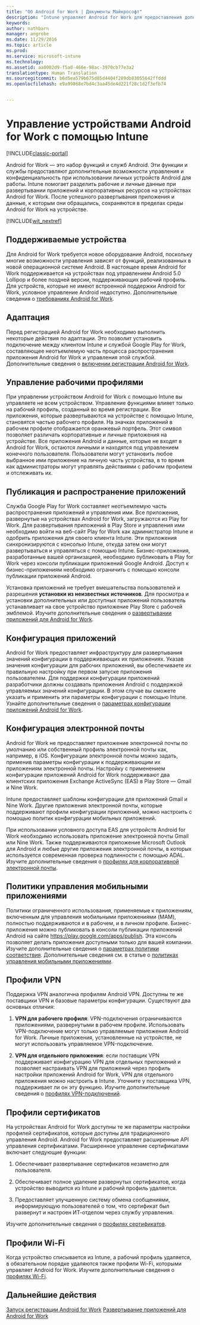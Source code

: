 ```yaml
---
title: "Об Android for Work | Документы Майкрософт"
description: "Intune управляет Android for Work для предоставления дополнительных возможностей управления и конфиденциальности при использовании личных устройств Android для работы."
keywords: 
author: nathbarn
manager: angrobe
ms.date: 11/29/2016
ms.topic: article
ms.prod: 
ms.service: microsoft-intune
ms.technology: 
ms.assetid: aa0002d9-f5a0-466e-98ac-3970cb77e3a2
translationtype: Human Translation
ms.sourcegitcommit: b6d5ea579b675d85d4404f289db83055642ffddd
ms.openlocfilehash: e9a99868e7bd4c3aa45de4d221f28c1d2f3efb74


---
```


# <a name="manage-android-for-work-devices-with-intune"></a>Управление устройствами Android for Work с помощью Intune

[!INCLUDE[classic-portal](../includes/classic-portal.md)]

Android for Work — это набор функций и служб Android. Эти функции и службы предоставляют дополнительные возможности управления и конфиденциальность при использовании личных устройств Android для работы. Intune помогает разделить рабочие и личные данные при развертывании приложений и корпоративных ресурсов на устройствах Android for Work. После успешного развертывания приложения и данные, к которым они обращались, сохраняются в пределах среды Android for Work на устройстве.

[!INCLUDE[wit_nextref](../includes/afw_rollout_disclaimer.md)]

## <a name="supported-devices"></a>Поддерживаемые устройства

Для Android for Work требуется новое оборудование Android, поскольку многие возможности управления зависят от функций, реализованных в новой операционной системе Android. В настоящее время Android for Work поддерживается на устройствах под управлением Android 5.0 Lollipop и более поздней версии, поддерживающих рабочий профиль. Для устройств, которые не имеют встроенной поддержки Android for Work, условное управление Android недоступно. Дополнительные сведения о [требованиях Android for Work](https://support.google.com/work/android/answer/6174145?hl=en&ref_topic=6151012).

## <a name="onboarding"></a>Адаптация

Перед регистрацией Android for Work необходимо выполнить некоторые действия по адаптации. Это позволит установить подключение между клиентом Intune и службой Google Play for Work, составляющее неотъемлемую часть процесса распространения приложения Android for Work и управления этой службой. Дополнительные сведения о [включении регистрации Android for Work](https://docs.microsoft.com/en-us/intune/deploy-use/set-up-android-for-work).

## <a name="work-profile-management"></a>Управление рабочими профилями

При управлении устройством Android for Work с помощью Intune вы управляете не всем устройством. Управление функциями влияет только на рабочий профиль, созданный во время регистрации. Все приложения, которые развертываются на устройстве с помощью Intune, становятся частью рабочего профиля. На значках приложений в рабочем профиле отображается оранжевый портфель. Этот символ позволяет различать корпоративные и личные приложения на устройстве. Все приложения Android и данные, которые не входят в Android for Work, остаются личными и находятся под управлением конечного пользователя. Пользователи могут установить любое выбранное ими приложение на личную часть устройства, в то время как администраторы могут управлять действиями с рабочим профилем и отслеживать их.

## <a name="app-publishing-and-distribution"></a>Публикация и распространение приложений

Служба Google Play for Work составляет неотъемлемую часть распространения приложений и управления ими. Все приложения, развернутые на устройствах Android for Work, загружаются из Play for Work. Для развертывания приложений в Play Store и управления ими необходимо войти на веб-сайт Play for Work как администратор Intune и одобрить приложения для своего клиента Intune. Эти приложения синхронизируются с консолью Intune, откуда затем они могут развертываться и управляться с помощью Intune. Бизнес-приложения, разработанные вашей организацией, необходимо публиковать в Play for Work через консоли публикации приложений Google Android. Доступ к бизнес-приложениям необходимо ограничить с помощью консоли публикации приложений Android.

Установка приложений не требует вмешательства пользователей и разрешения **установки из неизвестных источников**. Для просмотра и установки дополнительных или доступных приложений пользователь устанавливает на свое устройство приложение Play Store с рабочей эмблемой. Изучите дополнительные сведения о [развертывании приложений для Android for Work](https://docs.microsoft.com/en-us/intune/deploy-use/android-for-work-apps).

## <a name="app-configuration"></a>Конфигурация приложений

Android for Work предоставляет инфраструктуру для развертывания значений конфигурации в поддерживающих их приложениях. Указав значения конфигурации для рабочих приложений, вы обеспечиваете их правильную настройку при первом запуске приложения пользователем. Для поддержки конфигурации приложений разработчики должны создавать приложения Android с поддержкой управляемых значений конфигурации. В этом случае вы сможете указать и применить эти параметры конфигурации с помощью Intune. Узнайте дополнительные сведения о [параметрах конфигурации приложений Android for Work](afw-app-configuration-policy.md).

## <a name="email-configuration"></a>Конфигурация электронной почты

Android for Work не предоставляет приложение электронной почты по умолчанию или собственный профиль электронной почты как, например, в iOS. Конфигурации электронной почты можно задать, применив параметры конфигурации к поддерживающим их приложениям электронной почты. Настройку с применением конфигурации приложений Android for Work поддерживают два клиентских приложения Exchange ActiveSync (EAS) в Play Store — Gmail и Nine Work.

Intune предоставляет шаблоны конфигурации для приложений Gmail и Nine Work. Другие приложения электронной почты, которые поддерживают профили конфигурации приложений, можно настроить с помощью политик конфигурации мобильных приложений.

При использовании условного доступа EAS для устройств Android for Work необходимо использовать приложение электронной почты Gmail или Nine Work. Также поддерживаются приложение Microsoft Outlook для Android и любые другие приложения электронной почты, в которых используется современная проверка подлинности с помощью ADAL. Изучите дополнительные сведения о [профилях для корпоративной электронной почты](configure-access-to-corporate-email-using-email-profiles-with-microsoft-intune.md).

## <a name="mobile-app-management-policies"></a>Политики управления мобильными приложениями

Политики ограниченного использования, применяемые к приложениям, включенным для управления мобильными приложениями (MAM), полностью поддерживаются и в рабочем, и в личном профиле. Бизнес-приложения можно публиковать в консоли публикации приложений Android на сайте https://play.google.com/apps/publish. Эта консоль позволяет делать приложения доступными только для вашей компании. Изучите дополнительные сведения о [параметрах политики соответствия](afw-compliance-policy-settings-in-microsoft-intune.md). Дополнительные сведения см. в статье о [политиках управления мобильными приложениями](protect-app-data-using-mobile-app-management-policies-with-microsoft-intune.md).

## <a name="vpn-profiles"></a>Профили VPN

Поддержка VPN аналогична профилям Android VPN. Доступны те же поставщики VPN и базовые параметры конфигурации. Существуют два основных отличия:

1.  **VPN для рабочего профиля**: VPN-подключения ограничиваются приложениями, развернутыми в рабочем профиле. Использовать VPN-подключение могут только управляемые приложения Android for Work. Личные приложения, установленные на устройстве, не могут использовать управляемое VPN-подключение.

2.  **VPN для отдельного приложения**: если поставщик VPN поддерживает конфигурацию VPN для отдельных приложений и позволяет настраивать VPN для приложений через профиль настройки приложений Android for Work, VPN для отдельного приложения можно настроить в Intune. Уточните у поставщика VPN, поддерживает ли он эту функцию. Изучите дополнительные сведения о [профилях VPN-подключений](vpn-connections-in-microsoft-intune.md).

## <a name="certificate-profiles"></a>Профили сертификатов

На устройствах Android for Work доступны те же параметры настройки профилей сертификатов, которые доступны для традиционного управления Android. Android for Work предоставляет расширенные API управления сертификатами. Расширенное управление сертификатами включает следующие функции:

1.  Обеспечивает развертывание сертификатов незаметно для пользователя.

2.  Обеспечивает полное удаление развернутых сертификатов, когда устройство выводится из Intune и рабочий профиль удаляется.

3.  Предоставляет улучшенную систему обмена сообщениями, информирующую пользователей о том, что сертификат был развернут и настроен ИТ-отделом через службу управления.

Изучите дополнительные сведения о [профилях сертификатов](secure-resource-access-with-certificate-profiles.md).

## <a name="wi-fi-profiles"></a>Профили Wi-Fi

Когда устройство списывается из Intune, а рабочий профиль удаляется, в обязательном порядке удаляются также профили Wi-Fi, которыми управляет Android for Work. Изучите дополнительные сведения о [профилях Wi-Fi](wi-fi-connections-in-microsoft-intune.md).

## <a name="next-steps"></a>Дальнейшие действия
[Запуск регистрации Android for Work](https://docs.microsoft.com/en-us/intune/deploy-use/set-up-android-for-work)
[Развертывание приложений для Android for Work](https://docs.microsoft.com/en-us/intune/deploy-use/android-for-work-apps)



<!--HONumber=Dec16_HO2-->


